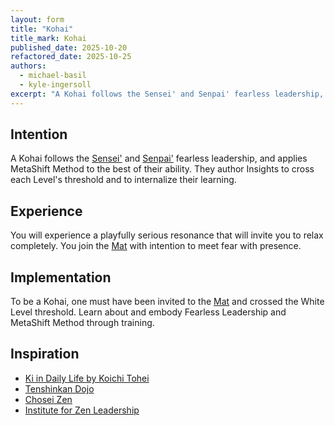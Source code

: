 ```yaml
---
layout: form
title: "Kohai"
title_mark: Kohai
published_date: 2025-10-20
refactored_date: 2025-10-25
authors:
  - michael-basil
  - kyle-ingersoll
excerpt: "A Kohai follows the Sensei' and Senpai' fearless leadership, and applies MetaShift Method to the best of their ability."
---
```


## Intention

A Kohai follows the [Sensei'](../sensei/) and [Senpai'](../senpai/) fearless leadership, and applies MetaShift Method to the best of their ability. They author Insights to cross each Level's threshold and to internalize their learning.

## Experience

You will experience a playfully serious resonance that will invite you to relax completely. You join the [Mat](../mat/) with intention to meet fear with presence.

## Implementation

To be a Kohai, one must have been invited to the [Mat](../mat/) and crossed the White Level threshold. Learn about and embody Fearless Leadership and MetaShift Method through training.

## Inspiration

- [Ki in Daily Life by Koichi Tohei](https://www.amazon.com/Ki-Daily-Life-Koichi-Tohei/dp/4889960716)
- [Tenshinkan Dojo](https://japaneseculturecenter.com/classes/aikido)
- [Chosei Zen](https://www.choseizen.org/)
- [Institute for Zen Leadership](https://zenleader.global)
